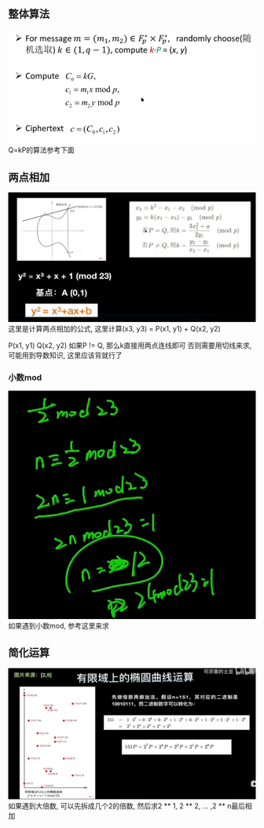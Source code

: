 ## 整体算法

![](./ecc/process.png)
Q=kP的算法参考下面

## 两点相加

![](./ecc/add_point.png)
这里是计算两点相加的公式, 这里计算(x3, y3) = P(x1, y1) + Q(x2, y2)

P(x1, y1)
Q(x2, y2)
如果P != Q, 那么k直接用两点连线即可
否则需要用切线来求, 可能用到导数知识, 这里应该背就行了

### 小数mod

![](./ecc/mod.png)
如果遇到小数mod, 参考这里来求

## 简化运算

![](./ecc/151.png)
如果遇到大倍数, 可以先拆成几个2的倍数, 然后求2 ** 1, 2 ** 2, ... ,2 ** n最后相加
